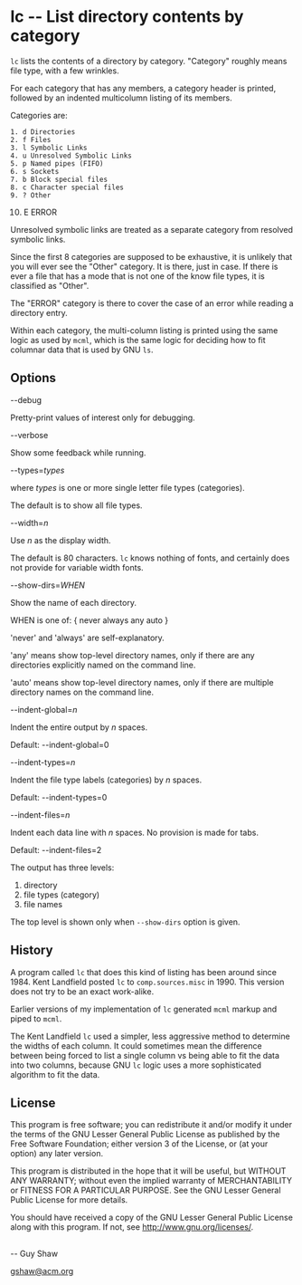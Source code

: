 # lc -- List directory contents by category

`lc` lists the contents of a directory by category.
"Category" roughly means file type, with a few wrinkles.

For each category that has any members,
a category header is printed,
followed by an indented multicolumn listing
of its members.

Categories are:

    1. d Directories
    2. f Files
    3. l Symbolic Links
    4. u Unresolved Symbolic Links
    5. p Named pipes (FIFO)
    6. s Sockets
    7. b Block special files
    8. c Character special files
    9. ? Other
   10. E ERROR

Unresolved symbolic links are treated as a separate
category from resolved symbolic links.

Since the first 8 categories are supposed to be exhaustive,
it is unlikely that you will ever see the "Other" category.
It is there, just in case.  If there is ever a file that has
a mode that is not one of the know file types, it is classified
as "Other".

The "ERROR" category is there to cover the case of an error
while reading a directory entry.

Within each category, the multi-column listing is printed
using the same logic as used by `mcml`, which is the same
logic for deciding how to fit columnar data that is used
by GNU `ls`.


## Options

--debug

Pretty-print values of interest only for debugging.

--verbose

Show some feedback while running.


--types=_types_

where _types_ is one or more single letter file types (categories).

The default is to show all file types.


--width=_n_

Use _n_ as the display width.

The default is 80 characters.
`lc` knows nothing of fonts,
and certainly does not provide for variable width fonts.

--show-dirs=_WHEN_

Show the name of each directory.

WHEN is one of: { never always any auto }

'never' and 'always' are self-explanatory.

'any' means show top-level directory names,
only if there are any directories explicitly named
on the command line.

'auto' means show top-level directory names,
only if there are multiple directory names on the command line.


--indent-global=_n_

Indent the entire output by _n_ spaces.

Default: --indent-global=0

--indent-types=_n_

Indent the file type labels (categories) by _n_ spaces.

Default: --indent-types=0


--indent-files=_n_

Indent each data line with _n_ spaces.
No provision is made for tabs.

Default: --indent-files=2

The output has three levels:

1. directory
2. file types (category)
3. file names

The top level is shown only when `--show-dirs` option is given.


## History

A program called `lc` that does this kind of listing
has been around since 1984.  Kent Landfield posted
`lc` to `comp.sources.misc` in 1990.  This version
does not try to be an exact work-alike.

Earlier versions of my implementation of `lc`
generated `mcml` markup and piped to `mcml`.

The Kent Landfield `lc` used a simpler, less aggressive
method to determine the widths of each column.
It could sometimes mean the difference between being
forced to list a single column vs being able to fit
the data into two columns, because GNU `lc` logic
uses a more sophisticated algorithm to fit the data.

## License

This program is free software; you can redistribute it and/or modify
it under the terms of the GNU Lesser General Public License as
published by the Free Software Foundation; either version 3 of the
License, or (at your option) any later version.

This program is distributed in the hope that it will be useful,
but WITHOUT ANY WARRANTY; without even the implied warranty of
MERCHANTABILITY or FITNESS FOR A PARTICULAR PURPOSE.  See the GNU
Lesser General Public License for more details.

You should have received a copy of the GNU Lesser General Public License
along with this program.  If not, see <http://www.gnu.org/licenses/>.

##

-- Guy Shaw

   gshaw@acm.org

